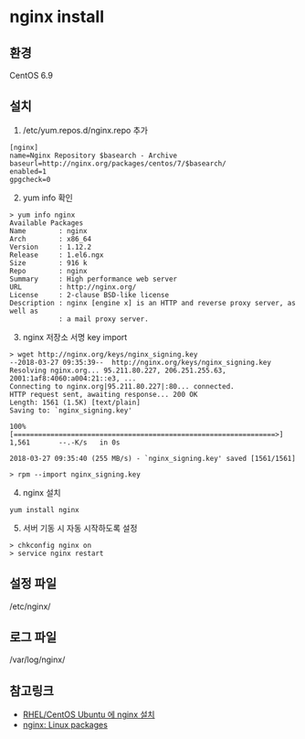 # nginx install

## 환경
CentOS 6.9

## 설치
1. /etc/yum.repos.d/nginx.repo 추가
```
[nginx]
name=Nginx Repository $basearch - Archive
baseurl=http://nginx.org/packages/centos/7/$basearch/
enabled=1
gpgcheck=0
```

2. yum info 확인

```
> yum info nginx
Available Packages
Name        : nginx
Arch        : x86_64
Version     : 1.12.2
Release     : 1.el6.ngx
Size        : 916 k
Repo        : nginx
Summary     : High performance web server
URL         : http://nginx.org/
License     : 2-clause BSD-like license
Description : nginx [engine x] is an HTTP and reverse proxy server, as well as
            : a mail proxy server.
```

3. nginx 저장소 서명 key import

```
> wget http://nginx.org/keys/nginx_signing.key
--2018-03-27 09:35:39--  http://nginx.org/keys/nginx_signing.key
Resolving nginx.org... 95.211.80.227, 206.251.255.63, 2001:1af8:4060:a004:21::e3, ...
Connecting to nginx.org|95.211.80.227|:80... connected.
HTTP request sent, awaiting response... 200 OK
Length: 1561 (1.5K) [text/plain]
Saving to: `nginx_signing.key'

100%[================================================================>] 1,561       --.-K/s   in 0s      

2018-03-27 09:35:40 (255 MB/s) - `nginx_signing.key' saved [1561/1561]

> rpm --import nginx_signing.key
```

4. nginx 설치
```
yum install nginx
```

5. 서버 기동 시 자동 시작하도록 설정
```
> chkconfig nginx on
> service nginx restart
```

## 설정 파일
/etc/nginx/

## 로그 파일
/var/log/nginx/




## 참고링크
- [RHEL/CentOS Ubuntu 에 nginx 설치](https://www.lesstif.com/pages/viewpage.action?pageId=25100304)
- [nginx: Linux packages](http://nginx.org/en/linux_packages.html)
